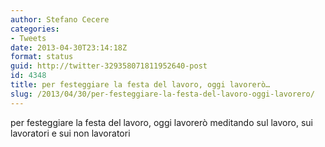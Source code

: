 ```yaml
---
author: Stefano Cecere
categories:
- Tweets
date: 2013-04-30T23:14:18Z
format: status
guid: http://twitter-329358071811952640-post
id: 4348
title: per festeggiare la festa del lavoro, oggi lavorerò…
slug: /2013/04/30/per-festeggiare-la-festa-del-lavoro-oggi-lavorero/
---
```


per festeggiare la festa del lavoro, oggi lavorerò meditando sul lavoro, sui lavoratori e sui non lavoratori